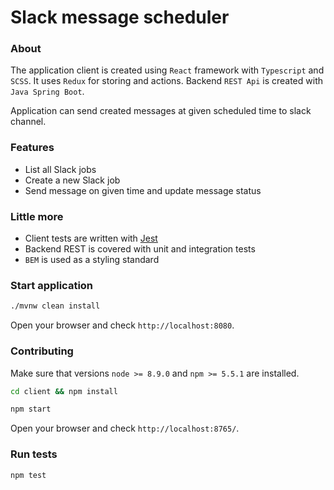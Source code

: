 # Slack message scheduler

### About

The application client is created using `React` framework with `Typescript` and `SCSS`. It uses `Redux` for storing and actions. Backend `REST Api` is created with `Java Spring Boot`.

Application can send created messages at given scheduled time to slack channel.

### Features


- List all Slack jobs
- Create a new Slack job
- Send message on given time and update message status


### Little more


- Client tests are written with [Jest](https://facebook.github.io/jest/)
- Backend REST is covered with unit and integration tests
- `BEM` is used as a styling standard


### Start application

```bash
./mvnw clean install
```

Open your browser and check `http://localhost:8080`.

### Contributing


Make sure that versions `node >= 8.9.0` and `npm >= 5.5.1` are installed.

```bash
cd client && npm install
```

```bash
npm start
```

Open your browser and check `http://localhost:8765/`.

### Run tests

```bash
npm test
```

